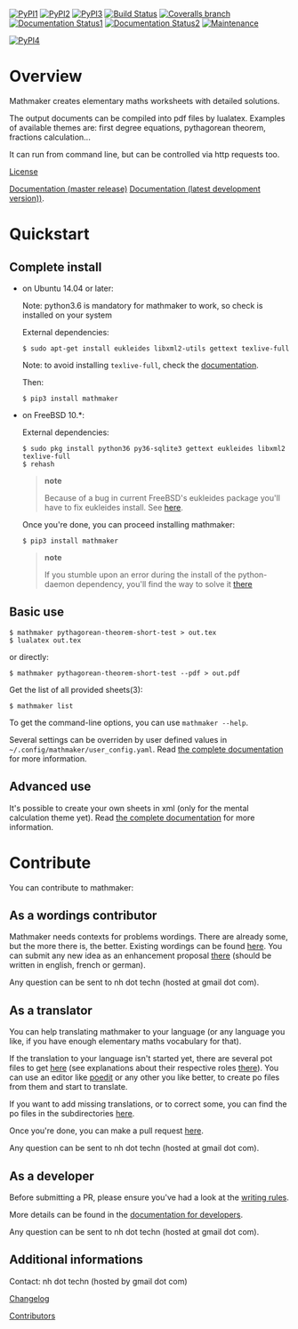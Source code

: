 [![PyPI1](https://img.shields.io/pypi/v/mathmaker.svg?maxAge=2592000)](https://pypi.python.org/pypi/mathmaker)
[![PyPI2](https://img.shields.io/pypi/status/mathmaker.svg?maxAge=2592000)]()
[![PyPI3](https://img.shields.io/pypi/pyversions/mathmaker.svg?maxAge=2592000)]()
[![Build Status](https://travis-ci.org/nicolashainaux/mathmaker.svg?branch=dev)](https://travis-ci.org/nicolashainaux/mathmaker)
[![Coveralls branch](https://img.shields.io/coveralls/nicolashainaux/mathmaker/dev.svg?maxAge=2592000)](https://coveralls.io/github/nicolashainaux/mathmaker)
[![Documentation Status1](https://readthedocs.org/projects/mathmaker/badge/?version=master)](http://mathmaker.readthedocs.io/en/master/)
[![Documentation Status2](https://readthedocs.org/projects/mathmaker/badge/?version=dev)](http://mathmaker.readthedocs.io/en/dev/) [![Maintenance](https://img.shields.io/maintenance/yes/2017.svg?maxAge=2592000)](https://github.com/nicolashainaux/mathmaker/)

[![PyPI4](https://img.shields.io/pypi/l/mathmaker.svg?maxAge=2592000)](https://github.com/nicolashainaux/mathmaker/blob/master/LICENSE)

Overview
========

Mathmaker creates elementary maths worksheets with detailed solutions.

The output documents can be compiled into pdf files by lualatex.
Examples of available themes are: first degree equations, pythagorean
theorem, fractions calculation...

It can run from command line, but can be controlled via http requests
too.

[License](https://github.com/nicolashainaux/mathmaker/blob/master/LICENSE)

[Documentation (master release)](http://mathmaker.readthedocs.io/en/master/index.html)
[Documentation (latest development version))](http://mathmaker.readthedocs.io/en/dev/index.html).

Quickstart
==========

Complete install
----------------

-   on Ubuntu 14.04 or later:

    Note: python3.6 is mandatory for mathmaker to work, so check is installed on your system

    External dependencies:

        $ sudo apt-get install eukleides libxml2-utils gettext texlive-full

    Note: to avoid installing `texlive-full`, check the  [documentation](http://mathmaker.readthedocs.io/en/master/user_doc.html#install).

    Then:

        $ pip3 install mathmaker

-   on FreeBSD 10.*:

    External dependencies:

        $ sudo pkg install python36 py36-sqlite3 gettext eukleides libxml2 texlive-full
        $ rehash

    > **note**
    >
    > Because of a bug in current FreeBSD's eukleides package you'll have to fix eukleides install. See [here](http://mathmaker.readthedocs.io/en/master/user_doc.html#eukleides-fix).

    Once you're done, you can proceed installing mathmaker:

        $ pip3 install mathmaker

    > **note**
    >
    > If you stumble upon an error during the install of the python-daemon dependency, you'll find the way to solve it [there](http://mathmaker.readthedocs.io/en/master/user_doc.html#python-daemon-error-at-install)

Basic use
---------

    $ mathmaker pythagorean-theorem-short-test > out.tex
    $ lualatex out.tex

or directly:

    $ mathmaker pythagorean-theorem-short-test --pdf > out.pdf

Get the list of all provided sheets(3):

    $ mathmaker list

To get the command-line options, you can use `mathmaker --help`.

Several settings can be overriden by user defined values in
`~/.config/mathmaker/user_config.yaml`. Read [the complete
documentation](http://mathmaker.readthedocs.io/en/master/user_doc.html#user-settings) for more information.

Advanced use
------------

It's possible to create your own sheets in xml (only for the mental
calculation theme yet). Read [the complete
documentation](http://mathmaker.readthedocs.io/en/master/user_doc.html#xml-sheets)
for more information.

Contribute
==========

You can contribute to mathmaker:

As a wordings contributor
-------------------------

Mathmaker needs contexts for problems wordings. There are already some,
but the more there is, the better. Existing wordings can be found
[here](https://github.com/nicolashainaux/mathmaker/tree/dev/mathmaker/data/wordings).
You can submit any new idea as an enhancement proposal
[there](https://github.com/nicolashainaux/mathmaker/issues) (should be
written in english, french or german).

Any question can be sent to nh dot techn (hosted at gmail dot com).

As a translator
---------------

You can help translating mathmaker to your language (or any language you
like, if you have enough elementary maths vocabulary for that).

If the translation to your language isn't started yet, there are several
pot files to get
[here](https://github.com/nicolashainaux/mathmaker/tree/dev/mathmaker/locale)
(see explanations about their respective roles
[there](http://mathmaker.readthedocs.io/en/dev/dev_doc.html#the-real-and-the-fake-translation-files)).
You can use an editor like [poedit](https://poedit.net/) or any other
you like better, to create po files from them and start to translate.

If you want to add missing translations, or to correct some, you can
find the po files in the subdirectories
[here](https://github.com/nicolashainaux/mathmaker/tree/dev/mathmaker/locale).

Once you're done, you can make a pull request
[here](https://github.com/nicolashainaux/mathmaker/pulls).

Any question can be sent to nh dot techn (hosted at gmail dot com).

As a developer
--------------

Before submitting a PR, please ensure you've had a look at the [writing
rules](http://mathmaker.readthedocs.io/en/dev/dev_doc.html#writing-rules).

More details can be found in the [documentation for
developers](http://mathmaker.readthedocs.io/en/dev/dev_index.html).

Any question can be sent to nh dot techn (hosted at gmail dot com).

Additional informations
-----------------------

Contact: nh dot techn (hosted by gmail dot com)

[Changelog](https://github.com/nicolashainaux/mathmaker/blob/master/CHANGELOG.rst)

[Contributors](https://github.com/nicolashainaux/mathmaker/blob/master/CONTRIBUTORS.rst)
